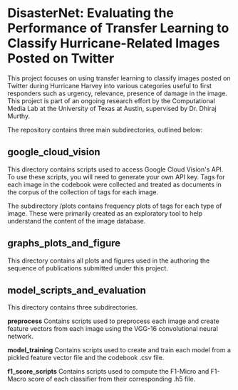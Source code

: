 # DisasterNet: Evaluating the Performance of Transfer Learning to Classify Hurricane-Related Images Posted on Twitter

This project focuses on using transfer learning to classify images posted on Twitter during Hurricane Harvey
into various categories useful to first responders such as urgency, relevance, presence of damage in the image. This project is part of an ongoing research effort by the Computational Media Lab at the University of Texas at Austin, supervised by Dr. Dhiraj Murthy.

The repository contains three main subdirectories, outlined below: 

## google_cloud_vision
This directory contains scripts used to access Google Cloud Vision's API. To use these scripts, you will need to generate your own API key.
Tags for each image in the codebook were collected and treated as documents in the corpus of the collection of tags for each image. 

The subdirectory /plots contains frequency plots of tags for each type of image. These were primarily created as an exploratory tool to help
understand the content of the image database. 

## graphs_plots_and_figure
This directory contains all plots and figures used in the authoring the sequence of publications submitted under this project. 

## model_scripts_and_evaluation
This directory contains three subdirectories.

**preprocess**
Contains scripts used to preprocess each image and create feature vectors from each image using the VGG-16 convolutional neural network.

**model_training**
Contains scripts used to create and train each model from a pickled feature vector file and the codebook .csv file.

**f1_score_scripts**
Contains scripts used to compute the F1-Micro and F1-Macro score of each classifier from their corresponding .h5 file. 


